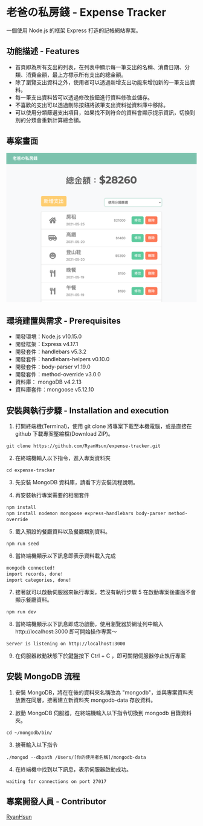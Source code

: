 # 老爸の私房錢 - Expense Tracker
一個使用 Node.js 的框架 Express 打造的記帳網站專案。

## 功能描述 - Features
* 首頁即為所有支出的列表，在列表中顯示每一筆支出的名稱、消費日期、分類、消費金額，最上方標示所有支出的總金額。
* 除了瀏覽支出資料之外，使用者可以透過新增支出功能來增加新的一筆支出資料。
* 每一筆支出資料皆可以透過修改按鈕進行資料修改並儲存。
* 不喜歡的支出可以透過刪除按鈕將該筆支出資料從資料庫中移除。
* 可以使用分類篩選支出項目，如果找不到符合的資料會顯示提示資訊，切換到別的分類會重新計算總金額。

## 專案畫面
![RestaurantList-Demo](https://raw.githubusercontent.com/RyanHsun/expense-tracker/master/app-demo.png "Restaurant List - Demo") 

## 環境建置與需求 - Prerequisites
* 開發環境：Node.js v10.15.0
* 開發框架：Express v4.17.1
* 開發套件：handlebars v5.3.2
* 開發套件：handlebars-helpers v0.10.0
* 開發套件：body-parser v1.19.0
* 開發套件：method-override v3.0.0
* 資料庫：  mongoDB v4.2.13
* 資料庫套件：mongoose v5.12.10

## 安裝與執行步驟 - Installation and execution
1. 打開終端機(Terminal)，使用 git clone 將專案下載至本機電腦，或是直接在 github 下載專案壓縮檔(Download ZIP)。
```
git clone https://github.com/RyanHsun/expense-tracker.git
```

2. 在終端機輸入以下指令，進入專案資料夾
```
cd expense-tracker
```

3. 先安裝 MongoDB 資料庫，請看下方安裝流程說明。

4. 再安裝執行專案需要的相關套件
```
npm install
npm install nodemon mongoose express-handlebars body-parser method-override
```

5. 載入預設的餐廳資料以及餐廳類別資料。
```
npm run seed
```

6. 當終端機顯示以下訊息即表示資料載入完成
```
mongodb connected!
import records, done!
import categories, done!
```

7. 接著就可以啟動伺服器來執行專案，若沒有執行步驟 5 在啟動專案後畫面不會顯示餐廳資料。
```
npm run dev
``` 

8. 當終端機顯示以下訊息即成功啟動，使用瀏覽器於網址列中輸入 http://localhost:3000 即可開始操作專案～
```
Server is listening on http://localhost:3000
```

9. 在伺服器啟動狀態下於鍵盤按下 Ctrl + C ，即可關閉伺服器停止執行專案


## 安裝 MongoDB 流程
1. 安裝 MongoDB，將在在後的資料夾名稱改為 "mongodb"，並與專案資料夾放置在同層，接著建立新資料夾 mongodb-data 存放資料。

2. 啟動 MongoDB 伺服器，在終端機輸入以下指令切換到 mongodb 目錄資料夾。
```
cd ~/mongodb/bin/
```

3. 接著輸入以下指令
```
./mongod --dbpath /Users/[你的使用者名稱]/mongodb-data
```

4. 在終端機中找到以下訊息，表示伺服器啟動成功。
```
waiting for connections on port 27017
```

## 專案開發人員 - Contributor
[RyanHsun](https://github.com/RyanHsun)